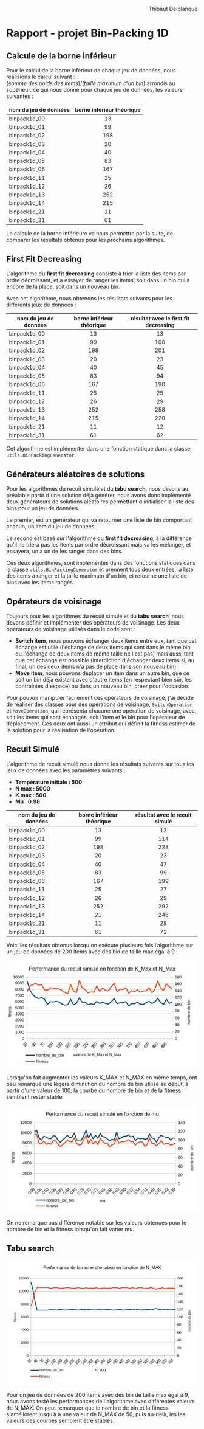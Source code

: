<p style="text-align:right;">Thibaut Delplanque</p>

# Rapport - projet Bin-Packing 1D

## Calcule de la borne inférieur

Pour le calcul de la borne inférieur de chaque jeu de données, nous réalisions le calcul suivant : $(somme\ des\ poids\ des\ items) /(taille\ maximum\ d'un\ bin)$ arrondis au supérieur. ce qui nous donne pour chaque jeu de données, les valeurs suivantes :

| nom du jeu de données | borne inférieur théorique |
| :-------------------- | :-----------------------: |
| binpack1d_00          |            13             |
| binpack1d_01          |            99             |
| binpack1d_02          |            198            |
| binpack1d_03          |            20             |
| binpack1d_04          |            40             |
| binpack1d_05          |            83             |
| binpack1d_06          |            167            |
| binpack1d_11          |            25             |
| binpack1d_12          |            26             |
| binpack1d_13          |            252            |
| binpack1d_14          |            215            |
| binpack1d_21          |            11             |
| binpack1d_31          |            61             |

Le calcule de la borne inférieure va nous permettre par la suite, de comparer les résultats obtenus pour les prochains algorithmes.

## First Fit Decreasing

L'algorithme du **first fit decreasing** consiste à trier la liste des items par ordre décroissant, et a essayer de ranger les items, soit dans un bin qui a encore de la place, soit dans un nouveau bin. 

Avec cet algorithme, nous obtenons les résultats suivants pour les différents jeux de données :

| nom du jeu de données | borne inférieur théorique | résultat avec le first fit decreasing |
| --------------------- | :-----------------------: | :-----------------------------------: |
| binpack1d_00          |            13             |                  13                   |
| binpack1d_01          |            99             |                  100                  |
| binpack1d_02          |            198            |                  201                  |
| binpack1d_03          |            20             |                  23                   |
| binpack1d_04          |            40             |                  45                   |
| binpack1d_05          |            83             |                  94                   |
| binpack1d_06          |            167            |                  190                  |
| binpack1d_11          |            25             |                  25                   |
| binpack1d_12          |            26             |                  29                   |
| binpack1d_13          |            252            |                  258                  |
| binpack1d_14          |            215            |                  220                  |
| binpack1d_21          |            11             |                  12                   |
| binpack1d_31          |            61             |                  62                   |

Cet algorithme est implémenter dans une fonction statique dans la classe `utils.BinPackingGenerator`.

##  Générateurs aléatoires de solutions

Pour les algorithmes du recuit simulé et du **tabu search**, nous devons au préalable partir d'une solution déjà générer, nous avons donc implémenté deux générateurs de solutions aléatoires permettant d'initialiser la liste des bins pour un jeu de données.

Le premier, est un générateur qui va retourner une liste de bin comportant chacun, un item du jeu de données.

Le second est basé sur l'algorithme du **first fit decreasing**, à la différence qu'il ne triera pas les items par ordre décroissant mais va les mélanger, et essayera, un à un de les ranger dans des bins.

Ces deux algorithmes, sont implémentés dans des fonctions statiques dans la classe `utils.BinPackingGenerator` et prennent tous deux entrées, la liste des items à ranger et la taille maximum d'un bin, et retourne une liste de bins avec les items rangés.

## Opérateurs de voisinage

Toujours pour les algorithmes du recuit simulé et du **tabu search**, nous devons définir et implémenter des opérateurs de voisinage. Les deux opérateurs de voisinage utilisés dans le code sont :

- **Switch item**, nous pouvons échanger deux items entre eux, tant que cet échange est utile (l'échange de deux items qui sont dans le même bin ou l'échange de deux items de même taille ne l'est pas) mais aussi tant que cet échange est possible (interdiction d'échanger deux items si, au final, un des deux items n'a pas de place dans son nouveau bin).
- **Move item**, nous pouvons déplacer un item dans un autre bin, que ce soit un bin déjà existant avec d'autre items (en respectant bien sûr, les contraintes d'espace) ou dans un nouveau bin, créer pour l'occasion.

Pour pouvoir manipuler facilement ces opérateurs de voisinage, j'ai décidé de réaliser des classes pour des opérations de voisinage, `SwitchOperation` et `MoveOperation`, qui représenta chacune une opération de voisinage, avec, soit les items qui sont échangés, soit l'item et le bin pour l'opérateur de déplacement. Ces deux ont aussi un attribut qui définit la fitness estimer de la solution pour la réalisation de l'opération.

## Recuit Simulé

L'algorithme de recuit simulé nous donne les résultats suivants sur tous les jeux de données avec les paramètres suivants: 

- **Température initiale : 500**
- **N max : 5000**
- **K max : 500**
- **Mu : 0.98**

| nom du jeu de données | borne inférieur théorique | résultat avec le recuit simulé |
| --------------------- | :-----------------------: | :----------------------------: |
| binpack1d_00          |            13             |               13               |
| binpack1d_01          |            99             |              114               |
| binpack1d_02          |            198            |              228               |
| binpack1d_03          |            20             |               23               |
| binpack1d_04          |            40             |               47               |
| binpack1d_05          |            83             |               99               |
| binpack1d_06          |            167            |              199               |
| binpack1d_11          |            25             |               27               |
| binpack1d_12          |            26             |               29               |
| binpack1d_13          |            252            |              292               |
| binpack1d_14          |            21             |              246               |
| binpack1d_21          |            11             |               28               |
| binpack1d_31          |            61             |               72               |

Voici les résultats obtenus lorsqu'on exécute plusieurs fois l’algorithme sur un jeu de données de 200 items avec des bin de taille max égal à 9 : 

![performance-recuit-simule-kmax-nmax](img/performance-recuit-simule-kmax-nmax.png)

Lorsqu'on fait augmenter les valeurs K_MAX et N_MAX en même temps, ont peu remarqué une légère diminution du nombre de bin utilisé au début, à partir d'une valeur de 100, la courbe du nombre de bin et de la fitness semblent rester stable.

![performance-recuit-simule-mu](img/performance-recuit-simule-mu.png)

On ne remarque pas différence notable sur les valeurs obtenues pour le nombre de bin et la fitness lorsqu'on fait varier mu.

## Tabu search

![](img/performance-tabu-search-nmax.png)

Pour un jeu de données de 200 items avec des bin de taille max égal à 9, nous avons testé les performances de l'algorithme avec différentes valeurs de N_MAX. On peut remarquer que le nombre de bin et la fitness s'améliorent jusqu’à à une valeur de N_MAX de 50, puis au-delà, les les valeurs des courbes semblent être stables. 



